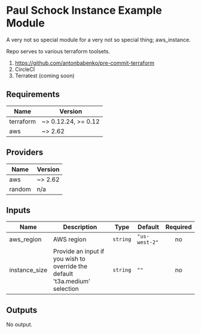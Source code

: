 # Paul Schock Instance Example Module

A very not so special module for a very not so special thing; aws_instance. 

Repo serves to various terraform toolsets.

1. https://github.com/antonbabenko/pre-commit-terraform
1. CircleCI
1. Terratest (coming soon)

<!-- BEGINNING OF PRE-COMMIT-TERRAFORM DOCS HOOK -->
## Requirements

| Name | Version |
|------|---------|
| terraform | ~> 0.12.24, >= 0.12 |
| aws | ~> 2.62 |

## Providers

| Name | Version |
|------|---------|
| aws | ~> 2.62 |
| random | n/a |

## Inputs

| Name | Description | Type | Default | Required |
|------|-------------|------|---------|:--------:|
| aws\_region | AWS region | `string` | `"us-west-2"` | no |
| instance\_size | Provide an input if you wish to override the default 't3a.medium' selection | `string` | `""` | no |

## Outputs

No output.

<!-- END OF PRE-COMMIT-TERRAFORM DOCS HOOK -->
